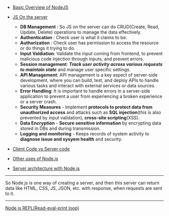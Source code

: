 - [Basic Overview of NodeJS](https://youtu.be/AZzV3wZCvI4?si=QeA2e1qQ8DoxNmjt&t=347) 

- [JS On the server](https://youtu.be/AZzV3wZCvI4?si=iaIsg0XlAad8AJNl&t=1727)
    - **DB Management** : So JS on the server can do CRUD(Create, Read, Update, Delete) operations to manage the data effectively.
    - **Authentication** : Check user is what it claims to be.
    - **Authorization** : Check user has permission to access the resource or do things it trying to do.
    - **Input Valdiation**: Validate the input coming from frontend, to prevent malicious code injection through inputs, and prevent errors.
    - **Session management**: ***Track user activity across various requests to maintain state*** and manage user specific settings.
    - **API Management**: API management is a key aspect of server-side development, where you can build, test, and deploy APIs to handle various tasks and interact with external services or data sources.
    - **Error Handling**: It is important to handle errors in a server-side application to prevent a user from experiencing a broken experience or a server crash.
    - **Security Measures** - Implement **protocols to protect data from unauthorized access** and attacks such as **SQL injection**(this is also prevented by input validation), **cross-site scripting**(XSS). 
    - **Data Encryption** - **Secure sensitive information** by encrypting data stored in DBs and during transmission.
    - **Logging and monitoring** - Keeps records of system activity to **diagnose issue and sysyem health** and security.

- [Client Code vs Server code](https://youtu.be/AZzV3wZCvI4?si=76lFW9fkk0poeymt&t=2037)

- [Other uses of Node.js](https://youtu.be/AZzV3wZCvI4?si=EhJsutN8DiCpMaXL&t=2267)

- [Server architecture with Node.js](https://youtu.be/AZzV3wZCvI4?si=I7Va-z1tlW9VjdRL&t=2547)

---

So Node.js is one way of creating a server, and then this server can return data like HTML, CSS, JS, JSON, etc. with response, when requests are sent to it.


----
[Node js REPL(Read-eval-print loop)](https://youtu.be/sqTH6_xjhBY?si=Qdt7rNpXNlHuNmiG&t=2561)